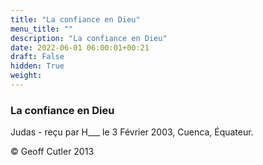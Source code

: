 ```yaml
---
title: "La confiance en Dieu"
menu_title: ""
description: "La confiance en Dieu"
date: 2022-06-01 06:00:01+00:21
draft: False
hidden: True
weight:
---
```

### La confiance en Dieu

Judas - reçu par H___ le 3 Février 2003, Cuenca, Équateur.



© Geoff Cutler 2013